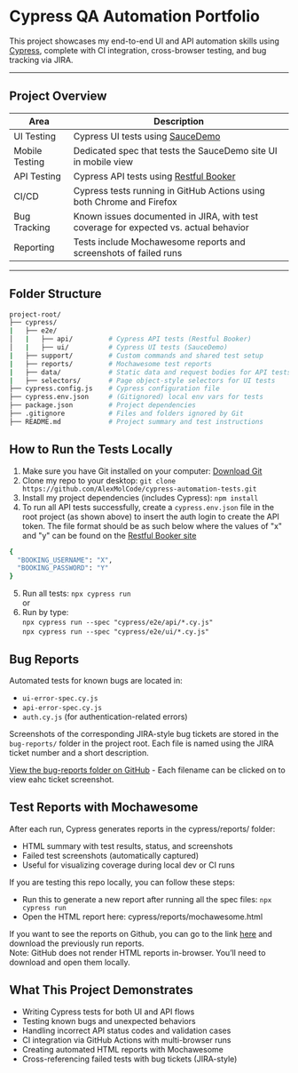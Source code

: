 # Cypress QA Automation Portfolio

This project showcases my end-to-end UI and API automation skills using [Cypress](https://www.cypress.io/), complete with CI integration, cross-browser testing, and bug tracking via JIRA.

---

## Project Overview

| Area | Description |
|------|-------------|
| UI Testing | Cypress UI tests using [SauceDemo](https://www.saucedemo.com/) |
| Mobile Testing | Dedicated spec that tests the SauceDemo site UI in mobile view |
| API Testing | Cypress API tests using [Restful Booker](https://restful-booker.herokuapp.com/apidoc) |
| CI/CD | Cypress tests running in GitHub Actions using both Chrome and Firefox |
| Bug Tracking | Known issues documented in JIRA, with test coverage for expected vs. actual behavior |
| Reporting | Tests include Mochawesome reports and screenshots of failed runs |

---

## Folder Structure

```bash
project-root/
├── cypress/
|   ├── e2e/
│   |   ├── api/         # Cypress API tests (Restful Booker)
│   |   ├── ui/          # Cypress UI tests (SauceDemo)
|   ├── support/         # Custom commands and shared test setup
|   ├── reports/         # Mochawesome test reports
|   ├── data/            # Static data and request bodies for API tests
|   ├── selectors/       # Page object-style selectors for UI tests
├── cypress.config.js    # Cypress configuration file
├── cypress.env.json     # (Gitignored) local env vars for tests
├── package.json         # Project dependencies
├── .gitignore           # Files and folders ignored by Git
├── README.md            # Project summary and test instructions
```
## How to Run the Tests Locally
1. Make sure you have Git installed on your computer: [Download Git](https://git-scm.com/downloads)
2. Clone my repo to your desktop: `git clone https://github.com/AlexMolCode/cypress-automation-tests.git`
3. Install my project dependencies (includes Cypress): `npm install`
4. To run all API tests successfully, create a `cypress.env.json` file in the root project (as shown above) to insert the auth login to create the API token. 
  The file format should be as such below where the values of "x" and "y" can be found on the [Restful Booker site](https://restful-booker.herokuapp.com/apidoc/index.html#api-Booking-CreateBooking)
```bash
{
  "BOOKING_USERNAME": "X",
  "BOOKING_PASSWORD": "Y"
}
```
5. Run all tests: `npx cypress run`
<br>or<br>  
5. Run by type:
<br>`npx cypress run --spec "cypress/e2e/api/*.cy.js"`
<br>`npx cypress run --spec "cypress/e2e/ui/*.cy.js"`

## Bug Reports
Automated tests for known bugs are located in:
- `ui-error-spec.cy.js`
- `api-error-spec.cy.js`
- `auth.cy.js` (for authentication-related errors)<br>

Screenshots of the corresponding JIRA-style bug tickets are stored in the `bug-reports/` folder in the project root. Each file is named using the JIRA ticket number and a short description. <br>

[View the bug-reports folder on GitHub](https://github.com/AlexMolCode/cypress-automation-tests/tree/main/bug-reports) - Each filename can be clicked on to view eahc ticket screenshot.

## Test Reports with Mochawesome

After each run, Cypress generates reports in the cypress/reports/ folder:
- HTML summary with test results, status, and screenshots
- Failed test screenshots (automatically captured)
- Useful for visualizing coverage during local dev or CI runs

If you are testing this repo locally, you can follow these steps:
- Run this to generate a new report after running all the spec files: `npx cypress run`
- Open the HTML report here: cypress/reports/mochawesome.html

If you want to see the reports on Github, you can go to the link [here](https://github.com/AlexMolCode/cypress-automation-tests/actions) and download the previously run reports.<br>
Note: GitHub does not render HTML reports in-browser. You’ll need to download and open them locally.

## What This Project Demonstrates
- Writing Cypress tests for both UI and API flows
- Testing known bugs and unexpected behaviors
- Handling incorrect API status codes and validation cases
- CI integration via GitHub Actions with multi-browser runs
- Creating automated HTML reports with Mochawesome
- Cross-referencing failed tests with bug tickets (JIRA-style)
